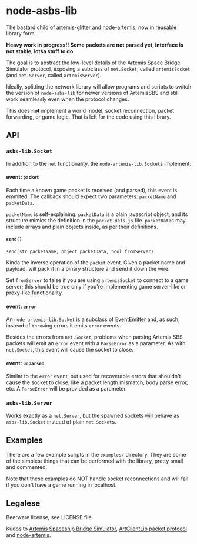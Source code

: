 
# node-asbs-lib

The bastard child of [artemis-glitter](https://github.com/IvanSanchez/artemis-glitter) and [node-artemis](https://github.com/mrfishie/node-artemis), now in reusable library form.



**Heavy work in progress!! Some packets are not parsed yet, interface is not stable, lotsa stuff to do.**




The goal is to abstract the low-level details of the Artemis Space Bridge Simulator protocol, exposing a subclass of `net.Socket`, called `artemisSocket` (and `net.Server`, called `artemisServer`).

Ideally, splitting the network library will allow programs and scripts to switch the version of `node-asbs-lib` for newer versions of ArtemisSBS and still work seamlessly even when the protocol changes.

This does **not** implement a world model, socket reconnection, packet forwarding, or game logic. That is left for the code using this library.


## API


### `asbs-lib.Socket`

In addition to the `net` functionality, the `node-artemis-lib.Socket`s implement:

#### event: `packet`

Each time a known game packet is received (and parsed), this event is emmited. The callback should expect two parameters: `packetName` and `packetData`.

`packetName` is self-explaining. `packetData` is a plain javascript object, and its structure mimics the definition in the `packet-defs.js` file. `packetData`s may include arrays and plain objects inside, as per their definitions.

#### `send()`

`send(str packetName, object packetData, bool fromServer)`

Kinda the inverse operation of the `packet` event. Given a packet name and payload, will pack it in a binary structure and send it down the wire.

Set `fromServer` to false if you are using `artemisSocket` to connect to a game server; this should be true only if you're implementing game server-like or proxy-like functionality.


#### event: `error`

An `node-artemis-lib.Socket` is a subclass of EventEmitter and, as such, instead of `throw`ing errors it emits `error` events.

Besides the errors from `net.Socket`, problems when parsing Artemis SBS packets will emit an `error` event with a `ParseError` as a parameter. As with `net.Socket`, this event will cause the socket to close.

#### event: `unparsed`

Similar to the `error` event, but used for recoverable errors that shouldn't cause the socket to close, like a packet length mismatch, body parse error, etc. A `ParseError` will be provided as a parameter.

### `asbs-lib.Server`

Works exactly as a `net.Server`, but the spawned sockets will behave as `asbs-lib.Socket` instead of plain `net.Socket`s.


## Examples

There are a few example scripts in the `examples/` directory. They are some of the simplest things that can be performed with the library, pretty small and commented.

Note that these examples do NOT handle socket reconnections and will fail if you don't have a game running in localhost.



## Legalese

Beerware license, see LICENSE file. 

Kudos to [Artemis Spaceship Bridge Simulator](http://www.artemis.eochu.com/), [ArtClientLib packet protocol](https://github.com/rjwut/ArtClientLib/wiki/Artemis-Packet-Protocol) and [node-artemis](https://github.com/mrfishie/node-artemis).


